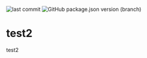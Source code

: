 ![last commit](https://img.shields.io/github/last-commit/complete-github-setup-test/test2)
![GitHub package.json version (branch)](https://img.shields.io/github/package-json/v/complete-github-setup-test/test2/main)

# test2

test2
